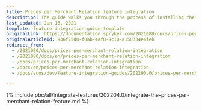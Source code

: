 ```yaml
---
title: Prices per Merchant Relation feature integration
description: The guide walks you through the process of installing the Prices per Merchant feature in your project.
last_updated: Jun 16, 2021
template: feature-integration-guide-template
originalLink: https://documentation.spryker.com/2021080/docs/prices-per-merchant-relation-integration
originalArticleId: 936f75d0-f0ab-4af8-9c10-a150334e4feb
redirect_from:
  - /2021080/docs/prices-per-merchant-relation-integration
  - /2021080/docs/en/prices-per-merchant-relation-integration
  - /docs/prices-per-merchant-relation-integration
  - /docs/en/prices-per-merchant-relation-integration
  - /docs/scos/dev/feature-integration-guides/202200.0/prices-per-merchant-relation-feature-integration.html

---
```


{% include pbc/all/integrate-features/202204.0/integrate-the-prices-per-merchant-relation-feature.md %} <!-- To edit, see /_includes/pbc/all/integrate-features/202204.0/integrate-the-prices-per-merchant-relation-feature.md -->
